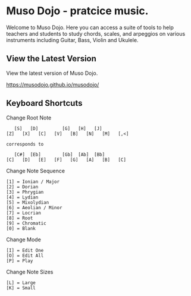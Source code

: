 # Muso Dojo - pratcice music.

Welcome to Muso Dojo. Here you can access a suite of tools to help teachers and students to study chords, scales, and arpeggios on various instruments including Guitar, Bass, Violin and Ukulele.

## View the Latest Version

View the latest version of Muso Dojo.

https://musodojo.github.io/musodojo/

## Keyboard Shortcuts

Change Root Note

```
   [S]   [D]         [G]   [H]   [J]
[Z]   [X]   [C]   [V]   [B]   [N]   [M]   [,<]

corresponds to

   [C#]  [Eb]        [Gb]  [Ab]  [Bb]
[C]   [D]   [E]   [F]   [G]   [A]   [B]   [C]
```

Change Note Sequence

```
[1] = Ionian / Major
[2] = Dorian
[3] = Phrygian
[4] = Lydian
[5] = Mixolydian
[6] = Aeolian / Minor
[7] = Locrian
[8] = Root
[9] = Chromatic
[0] = Blank
```

Change Mode

```
[I] = Edit One
[O] = Edit All
[P] = Play
```

Change Note Sizes

```
[L] = Large
[K] = Small
```
